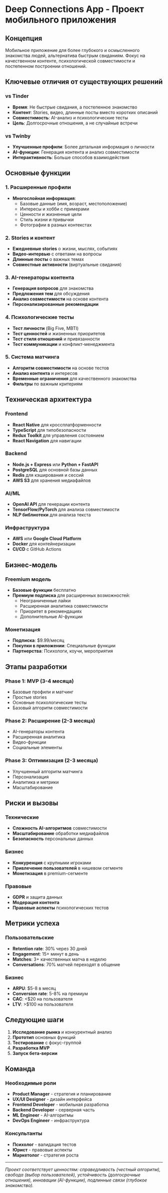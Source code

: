 # Deep Connections App - Проект мобильного приложения

## Концепция
Мобильное приложение для более глубокого и осмысленного знакомства людей, альтернатива быстрым свиданиям. Фокус на качественном контенте, психологической совместимости и постепенном построении отношений.

## Ключевые отличия от существующих решений

### vs Tinder
- **Время**: Не быстрые свидания, а постепенное знакомство
- **Контент**: Stories, видео, длинные посты вместо коротких описаний
- **Совместимость**: AI-анализ и психологические тесты
- **Цель**: Долгосрочные отношения, а не случайные встречи

### vs Twinby
- **Улучшенные профили**: Более детальная информация о личности
- **AI-функции**: Генерация контента и анализ совместимости
- **Интерактивность**: Больше способов взаимодействия

## Основные функции

### 1. Расширенные профили
- **Многослойная информация**:
  - Базовые данные (имя, возраст, местоположение)
  - Интересы и хобби с примерами
  - Ценности и жизненные цели
  - Стиль жизни и привычки
  - Фотографии в разных контекстах

### 2. Stories и контент
- **Ежедневные stories** о жизни, мыслях, событиях
- **Видео-интервью** с ответами на вопросы
- **Длинные посты** о важных темах
- **Совместные активности** (виртуальные свидания)

### 3. AI-генераторы контента
- **Генерация вопросов** для знакомства
- **Предложения тем** для обсуждения
- **Анализ совместимости** на основе контента
- **Персонализированные рекомендации**

### 4. Психологические тесты
- **Тест личности** (Big Five, MBTI)
- **Тест ценностей** и жизненных приоритетов
- **Тест стиля отношений** и привязанности
- **Тест коммуникации** и конфликт-менеджмента

### 5. Система матчинга
- **Алгоритм совместимости** на основе тестов
- **Анализ контента** и интересов
- **Временные ограничения** для качественного знакомства
- **Фильтры** по важным критериям

## Техническая архитектура

### Frontend
- **React Native** для кроссплатформенности
- **TypeScript** для типобезопасности
- **Redux Toolkit** для управления состоянием
- **React Navigation** для навигации

### Backend
- **Node.js + Express** или **Python + FastAPI**
- **PostgreSQL** для основной базы данных
- **Redis** для кэширования и сессий
- **AWS S3** для хранения медиафайлов

### AI/ML
- **OpenAI API** для генерации контента
- **TensorFlow/PyTorch** для анализа совместимости
- **NLP библиотеки** для анализа текста

### Инфраструктура
- **AWS** или **Google Cloud Platform**
- **Docker** для контейнеризации
- **CI/CD** с GitHub Actions

## Бизнес-модель

### Freemium модель
- **Базовые функции** бесплатно
- **Премиум подписка** для расширенных возможностей:
  - Неограниченные лайки
  - Расширенная аналитика совместимости
  - Приоритет в рекомендациях
  - Дополнительные AI-функции

### Монетизация
- **Подписка**: $9.99/месяц
- **Покупки в приложении**: Специальные функции
- **Партнерства**: Психологи, коучи, мероприятия

## Этапы разработки

### Phase 1: MVP (3-4 месяца)
- Базовые профили и матчинг
- Простые stories
- Основные психологические тесты
- Базовый алгоритм совместимости

### Phase 2: Расширение (2-3 месяца)
- AI-генераторы контента
- Расширенная аналитика
- Видео-функции
- Социальные элементы

### Phase 3: Оптимизация (2-3 месяца)
- Улучшенный алгоритм матчинга
- Персонализация
- Аналитика и метрики
- Масштабирование

## Риски и вызовы

### Технические
- **Сложность AI-алгоритмов** совместимости
- **Масштабирование** обработки медиафайлов
- **Безопасность** персональных данных

### Бизнес
- **Конкуренция** с крупными игроками
- **Привлечение пользователей** в нишевом сегменте
- **Монетизация** в premium-сегменте

### Правовые
- **GDPR** и защита данных
- **Модерация контента**
- **Правовые аспекты** психологических тестов

## Метрики успеха

### Пользовательские
- **Retention rate**: 30% через 30 дней
- **Engagement**: 15+ минут в день
- **Matches**: 3+ качественных матча в неделю
- **Conversations**: 70% матчей переходят в общение

### Бизнес
- **ARPU**: $5-8 в месяц
- **Conversion rate**: 5-8% на премиум
- **CAC**: <$20 на пользователя
- **LTV**: >$100 на пользователя

## Следующие шаги

1. **Исследование рынка** и конкурентный анализ
2. **Прототип** основных функций
3. **Тестирование** с фокус-группой
4. **Разработка MVP**
5. **Запуск бета-версии**

## Команда

### Необходимые роли
- **Product Manager** - стратегия и планирование
- **UX/UI Designer** - дизайн интерфейса
- **Frontend Developer** - мобильная разработка
- **Backend Developer** - серверная часть
- **ML Engineer** - AI-алгоритмы
- **DevOps Engineer** - инфраструктура

### Консультанты
- **Психолог** - валидация тестов
- **Юрист** - правовые аспекты
- **Маркетолог** - стратегия роста

---

*Проект соответствует ценностям: справедливость (честный алгоритм), свобода (выбор пользователей), устойчивость (долгосрочные отношения), инновации (AI-функции), подлинные связи (глубокое знакомство).*
